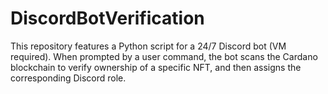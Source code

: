 # DiscordBotVerification
This repository features a Python script for a 24/7 Discord bot (VM required). When prompted by a user command, the bot scans the Cardano blockchain to verify ownership of a specific NFT, and then assigns the corresponding Discord role.
